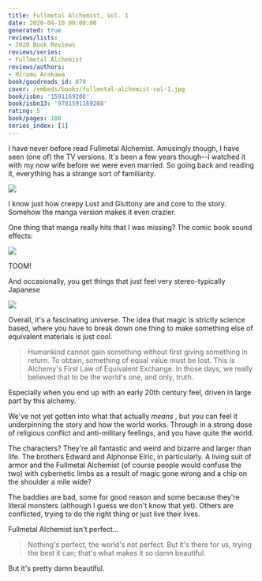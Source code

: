 ```yaml
---
title: Fullmetal Alchemist, Vol. 1
date: 2020-04-10 00:00:00
generated: true
reviews/lists:
- 2020 Book Reviews
reviews/series:
- Fullmetal Alchemist
reviews/authors:
- Hiromu Arakawa
book/goodreads_id: 870
cover: /embeds/books/fullmetal-alchemist-vol-1.jpg
book/isbn: '1591169208'
book/isbn13: '9781591169208'
rating: 5
book/pages: 180
series_index: [1]
---
```

I have never before read Fullmetal Alchemist. Amusingly though, I have seen (one of) the TV versions. It's been a few years though--I watched it with my now wife before we were even married. So going back and reading it, everything has a strange sort of familiarity.  

![](/embeds/books/attachments/fullmetal-alchemist-vol-1-x-1.png)  

<!--more-->

I know just how creepy Lust and Gluttony are and core to the story. Somehow the manga version makes it even crazier.  

One thing that manga really hits that I was missing? The comic book sound effects:  

![](/embeds/books/attachments/fullmetal-alchemist-vol-1-x-2.png)  

TOOM!  

And occasionally, you get things that just feel very stereo-typically Japanese  

![](/embeds/books/attachments/fullmetal-alchemist-vol-1-x-3.png)  

Overall, it's a fascinating universe. The idea that magic is strictly science based, where you have to break down one thing to make something else of equivalent materials is just cool.  

> Humankind cannot gain something without first giving something in return. To obtain, something of equal value must be lost. This is Alchemy's First Law of Equivalent Exchange. In those days, we really believed that to be the world's one, and only, truth.

Especially when you end up with an early 20th century feel, driven in large part by this alchemy.  

We've not yet gotten into what that actually _means_ , but you can feel it underpinning the story and how the world works. Through in a strong dose of religious conflict and anti-military feelings, and you have quite the world.  

The characters? They're all fantastic and weird and bizarre and larger than life. The brothers Edward and Alphonse Elric, in particularly. A living suit of armor and the Fullmetal Alchemist (of course people would confuse the two) with cybernetic limbs as a result of magic gone wrong and a chip on the shoulder a mile wide?  

The baddies are bad, some for good reason and some because they're literal monsters (although I guess we don't know that yet). Others are conflicted, trying to do the right thing or just live their lives.  

Fullmetal Alchemist isn't perfect...  

> Nothing's perfect, the world's not perfect. But it's there for us, trying the best it can; that's what makes it so damn beautiful.

But it's pretty damn beautiful.